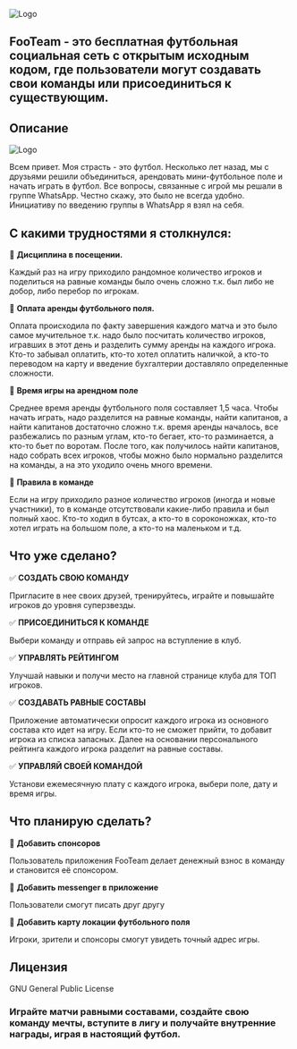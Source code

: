 ![Logo](https://footeam.ru/wp-content/uploads/2020/09/logo-2.png "FooTeam")

## FooTeam - это бесплатная футбольная социальная сеть с открытым исходным кодом, где пользователи могут создавать свои команды или присоединиться к существующим. 

## Описание
![Logo](https://footeam.ru/wp-content/uploads/2020/11/vertecalRus.png "FooTeam")

Всем привет. Моя страсть - это футбол. Несколько лет назад, мы с друзьями решили объединиться, арендовать мини-футбольное поле и начать играть в футбол. Все вопросы, связанные с игрой мы решали в группе WhatsApp. Честно скажу, это было не всегда удобно. Инициативу по введению группы в WhatsApp я взял на себя.

## С какими трудностями я столкнулся:

:black_square_button: **Дисциплина в посещении.**

Каждый раз на игру приходило рандомное количество игроков и поделиться на равные команды было очень сложно т.к. был либо не добор, либо перебор по игрокам.

:black_square_button: **Оплата аренды футбольного поля.**

Оплата происходила по факту завершения каждого матча и это было самое мучительное т.к. надо было посчитать количество игроков, игравших в этот день и разделить сумму аренды на каждого игрока. Кто-то забывал оплатить, кто-то хотел оплатить наличкой, а кто-то переводом на карту и введение бухгалтерии доставляло определенные сложности.

:black_square_button: **Время игры на арендном поле**

Среднее время аренды футбольного поля составляет 1,5 часа. Чтобы начать играть, надо разделится на равные команды, найти капитанов, а найти капитанов достаточно сложно т.к. время аренды началось, все разбежались по разным углам, кто-то бегает, кто-то разминается, а кто-то бьет по воротам. После того, как получилось найти капитанов, надо собрать всех игроков, чтобы можно было нормально разделится на команды, а на это уходило очень много времени.

:black_square_button: **Правила в команде**

Если на игру приходило разное количество игроков (иногда и новые участники), то в команде отсутствовали какие-либо правила и был полный хаос. Кто-то ходил в бутсах, а кто-то в сороконожках, кто-то хотел играть на большом поле, а кто-то на маленьком и т.д.

## Что уже сделано?

:white_check_mark: **СОЗДАТЬ СВОЮ КОМАНДУ**

Пригласите в нее своих друзей, тренируйтесь, играйте и повышайте игроков до уровня суперзвезды.

:white_check_mark: **ПРИСОЕДИНИТЬСЯ К КОМАНДЕ**

Выбери команду и отправь ей запрос на вступление в клуб.

:white_check_mark: **УПРАВЛЯТЬ РЕЙТИНГОМ**

Улучшай навыки и получи место на главной странице клуба для ТОП игроков.

:white_check_mark: **СОЗДАВАТЬ РАВНЫЕ СОСТАВЫ**

Приложение автоматически опросит каждого игрока из основного состава кто идет на игру. Если кто-то не сможет прийти, то добавит игрока из списка запасных. Далее на основании персонального рейтинга каждого игрока разделит на равные составы.

:white_check_mark: **УПРАВЛЯЙ СВОЕЙ КОМАНДОЙ**

Установи ежемесячную плату с каждого игрока, выбери поле, дату и время игры.

## Что планирую сделать?

:black_square_button: **Добавить спонсоров**

Пользователь приложения FooTeam делает денежный взнос в команду и становится её спонсором.

:black_square_button: **Добавить messenger в приложение**

Пользователи смогут писать друг другу

:black_square_button: **Добавить карту локации футбольного поля**

Игроки, зрители и спонсоры смогут увидеть точный адрес игры.

## Лицензия

GNU General Public License

### Играйте матчи равными составами, создайте свою команду мечты, вступите в лигу и получайте внутренние награды, играя в настоящий футбол.

